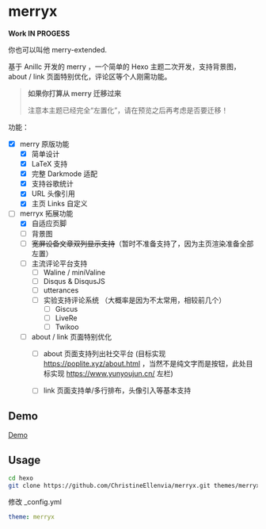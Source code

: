 # merryx

**Work IN PROGESS**

你也可以叫他 merry-extended.

基于 Anillc 开发的 merry ，一个简单的 Hexo 主题二次开发，支持背景图， about / link 页面特别优化，评论区等个人刚需功能。

> **如果你打算从 merry 迁移过来**
>
> 注意本主题已经完全“左置化”，请在预览之后再考虑是否要迁移！

功能：

- [x] merry 原版功能
    - [x] 简单设计
    - [x] LaTeX 支持 <!--不是我说 这真的不是从 NeXT Computers Inc. 学的？-->
    - [x] 完整 Darkmode 适配
    - [x] 支持谷歌统计
    - [x] URL 头像引用
    - [x] 主页 Links 自定义
- [ ] merryx 拓展功能
    - [x] 自适应页脚
    - [ ] 背景图
    - [ ] ~~宽屏设备文章双列显示支持~~（暂时不准备支持了，因为主页渲染准备全部左置）
    - [ ] 主流评论平台支持
        - [ ] Waline / miniValine <!--Why not Valine? https://yun.yunyoujun.cn/guide/third-party-support.html#valine -->
        - [ ] Disqus & DisqusJS
        - [ ] utterances
        - [ ] 实验支持评论系统 （大概率是因为不太常用，相较前几个）
            - [ ] Giscus
            - [ ] LiveRe
            - [ ] Twikoo
    - [ ] about / link 页面特别优化
        - [ ] about 页面支持列出社交平台 (目标实现 https://poplite.xyz/about.html ，当然不是纯文字而是按钮，此处目标实现 https://www.yunyoujun.cn/ 左栏)
        - [ ] link 页面支持单/多行排布，头像引入等基本支持


<!--Christine Ellenvia, [2022/7/3 B9:32]
tmd 我感觉我给自己挖了个巨坑

千畔, [2022/7/3 B9:34]
加油（-->

## Demo  

[Demo](https://blogs.christine.pp.ua)

## Usage  

```bash
cd hexo
git clone https://github.com/ChristineEllenvia/merryx.git themes/merryx
```

修改 \_config.yml  

```yml
theme: merryx
```
